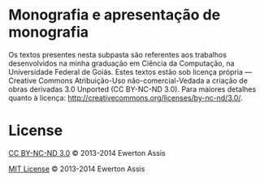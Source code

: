 
# Monografia e apresentação de monografia

Os textos presentes nesta subpasta são referentes aos trabalhos desenvolvidos na minha graduação em Ciência da Computação, na Universidade
Federal de Goiás. Estes textos estão sob licença própria &mdash; Creative Commons Atribuição-Uso não-comercial-Vedada a criação de obras
derivadas 3.0 Unported (CC BY-NC-ND 3.0). Para maiores detalhes quanto à licença: http://creativecommons.org/licenses/by-nc-nd/3.0/.

# License

[CC BY-NC-ND 3.0](http://creativecommons.org/licenses/by-nc-nd/3.0) &copy; 2013-2014 Ewerton Assis

[MIT License](http://earaujoassis.mit-license.org/) &copy; 2013-2014 Ewerton Assis
